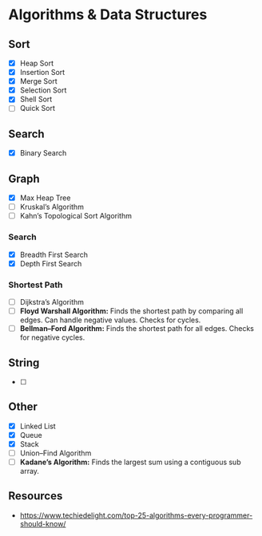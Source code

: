# Algorithms & Data Structures

## Sort
- [x] Heap Sort
- [x] Insertion Sort
- [x] Merge Sort
- [x] Selection Sort
- [x] Shell Sort
- [ ] Quick Sort

## Search
- [x] Binary Search

## Graph
- [x] Max Heap Tree
- [ ] Kruskal’s Algorithm
- [ ] Kahn’s Topological Sort Algorithm

### Search
- [x] Breadth First Search
- [x] Depth First Search

### Shortest Path
- [ ] Dijkstra’s Algorithm
- [ ] **Floyd Warshall Algorithm:** Finds the shortest path by comparing all
    edges. Can handle negative values. Checks for cycles.
- [ ] **Bellman–Ford Algorithm:** Finds the shortest path for all edges. Checks for negative cycles.

## String
- [ ]

## Other
- [x] Linked List
- [x] Queue
- [x] Stack
- [ ] Union–Find Algorithm
- [ ] **Kadane’s Algorithm:** Finds the largest sum using a contiguous sub array.

## Resources
- https://www.techiedelight.com/top-25-algorithms-every-programmer-should-know/